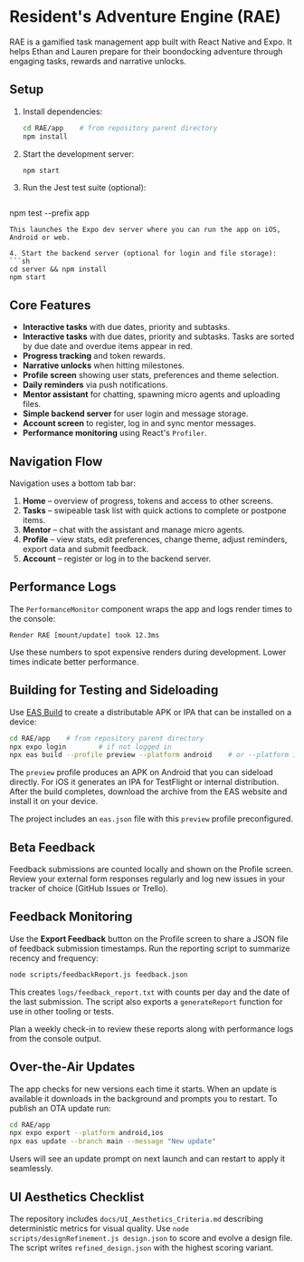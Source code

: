 # Resident's Adventure Engine (RAE)

RAE is a gamified task management app built with React Native and Expo. It helps Ethan and Lauren prepare for their boondocking adventure through engaging tasks, rewards and narrative unlocks.

## Setup

1. Install dependencies:
   ```sh
   cd RAE/app    # from repository parent directory
   npm install
   ```
2. Start the development server:
   ```sh
   npm start
   ```
3. Run the Jest test suite (optional):
   ```sh
 npm test --prefix app
  ```
  This launches the Expo dev server where you can run the app on iOS, Android or web.

4. Start the backend server (optional for login and file storage):
  ```sh
  cd server && npm install
  npm start
  ```

## Core Features

- **Interactive tasks** with due dates, priority and subtasks.
- **Interactive tasks** with due dates, priority and subtasks. Tasks are sorted by due date and overdue items appear in red.
- **Progress tracking** and token rewards.
- **Narrative unlocks** when hitting milestones.
- **Profile screen** showing user stats, preferences and theme selection.
- **Daily reminders** via push notifications.
- **Mentor assistant** for chatting, spawning micro agents and uploading files.
- **Simple backend server** for user login and message storage.
- **Account screen** to register, log in and sync mentor messages.
- **Performance monitoring** using React's `Profiler`.

## Navigation Flow

Navigation uses a bottom tab bar:
1. **Home** – overview of progress, tokens and access to other screens.
2. **Tasks** – swipeable task list with quick actions to complete or postpone items.
3. **Mentor** – chat with the assistant and manage micro agents.
4. **Profile** – view stats, edit preferences, change theme, adjust reminders, export data and submit feedback.
5. **Account** – register or log in to the backend server.

## Performance Logs

The `PerformanceMonitor` component wraps the app and logs render times to the console:
```
Render RAE [mount/update] took 12.3ms
```
Use these numbers to spot expensive renders during development. Lower times indicate better performance.

## Building for Testing and Sideloading

Use [EAS Build](https://docs.expo.dev/build/introduction/) to create a distributable APK or IPA that can be installed on a device:

```sh
cd RAE/app    # from repository parent directory
npx expo login        # if not logged in
npx eas build --profile preview --platform android    # or --platform ios
```

The `preview` profile produces an APK on Android that you can sideload directly. For iOS it generates an IPA for TestFlight or internal distribution. After the build completes, download the archive from the EAS website and install it on your device.

The project includes an `eas.json` file with this `preview` profile preconfigured.

## Beta Feedback

Feedback submissions are counted locally and shown on the Profile screen. Review your external form responses regularly and log new issues in your tracker of choice (GitHub Issues or Trello).

## Feedback Monitoring

Use the **Export Feedback** button on the Profile screen to share a JSON file of feedback submission timestamps. Run the reporting script to summarize recency and frequency:

```sh
node scripts/feedbackReport.js feedback.json
```

This creates `logs/feedback_report.txt` with counts per day and the date of the last submission.
The script also exports a `generateReport` function for use in other tooling or tests.

Plan a weekly check-in to review these reports along with performance logs from the console output.

## Over-the-Air Updates

The app checks for new versions each time it starts. When an update is available it downloads in the background and prompts you to restart. To publish an OTA update run:

```sh
cd RAE/app
npx expo export --platform android,ios
npx eas update --branch main --message "New update"
```

Users will see an update prompt on next launch and can restart to apply it seamlessly.


## UI Aesthetics Checklist

The repository includes `docs/UI_Aesthetics_Criteria.md` describing deterministic metrics for visual quality. Use `node scripts/designRefinement.js design.json` to score and evolve a design file. The script writes `refined_design.json` with the highest scoring variant.
